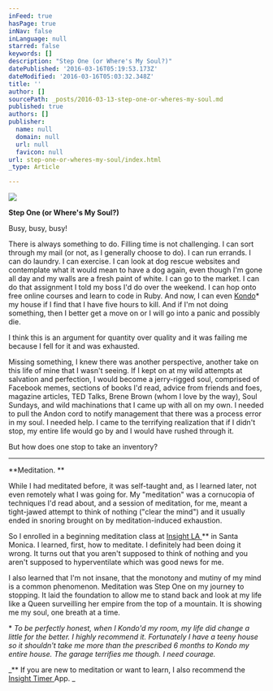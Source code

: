 ```yaml
---
inFeed: true
hasPage: true
inNav: false
inLanguage: null
starred: false
keywords: []
description: "Step One (or Where's My Soul?)"
datePublished: '2016-03-16T05:19:53.173Z'
dateModified: '2016-03-16T05:03:32.348Z'
title: ''
author: []
sourcePath: _posts/2016-03-13-step-one-or-wheres-my-soul.md
published: true
authors: []
publisher:
  name: null
  domain: null
  url: null
  favicon: null
url: step-one-or-wheres-my-soul/index.html
_type: Article

---
```

![](https://the-grid-user-content.s3-us-west-2.amazonaws.com/364e3441-d101-47cb-a76e-5c9691020d9c.jpg)

**Step One (or Where's My Soul?)**

Busy, busy, busy!

There
is always something to do. Filling time is not challenging. I can sort through my mail (or not, as I generally choose to do). I can run errands. I can do laundry. I can exercise. I can look at dog rescue websites and contemplate what it would mean to have a dog again, even though I'm gone all day and my walls are a fresh paint of white. I can go to the market. I can do that assignment I told my boss I'd do over the weekend. I can hop onto free online courses and learn to code in Ruby. And now, I can even [Kondo][0]\* my house if I find that I have five hours to kill. And if I'm not doing something, then I better get a move on or I will go into a panic and possibly die.

I think this is an
argument for quantity over quality and it was failing me because I fell for it and was exhausted.

Missing something, I knew there was another perspective, another take on this
life of mine that I wasn't seeing.  If I kept on at my wild attempts at
salvation and perfection, I would become a jerry-rigged soul, comprised of
Facebook memes, sections of books I'd read, advice from friends and foes,
magazine articles, TED Talks, Brene Brown (whom I love by the way), Soul Sundays, and wild machinations that I came up with all on
my own. I needed to pull the Andon cord to notify management that there was a process error in my soul.  I needed help. I came to the terrifying realization that if I didn't stop, my entire life
would go by and I would have rushed through it. 

But how does one stop to take an inventory? 

****

**Meditation. **

While I had meditated
before, it was self-taught and, as I learned later, not even remotely what I was going
for.  My "meditation" was a cornucopia of techniques I'd read
about, and a session of meditation, for me, meant a tight-jawed attempt to think
of nothing ("clear the mind") and it usually ended in snoring brought
on by meditation-induced exhaustion.  

So I
enrolled in a beginning meditation class at [Insight LA ][1]\*\* in Santa Monica. I learned, first, how to meditate. I definitely had been doing it wrong. It turns out that you aren't supposed to
think of nothing and you aren't supposed to hyperventilate which was good news for me.

I also
learned that I'm not insane, that the monotony and mutiny of my mind is a
common phenomenon. Meditation was Step One on my journey to
stopping. It laid the foundation to allow me to stand back and look at my life like a Queen surveilling her empire from the top of a mountain. It is showing me my soul, one breath at a time.

\* _To
be perfectly honest, when I Kondo'd my room, my life did change a little for
the better. I highly recommend it.
Fortunately I have a teeny house so it shouldn't take me more than the
prescribed 6 months to Kondo my entire house. The garage terrifies me though. I need courage._

_\*\* If you are new to meditation or want to learn, I also recommend the [Insight Timer ][2]App.  _

[][3]

[0]: http://tidyingup.com/
[1]: insightla.org
[2]: https://insighttimer.com/
[3]: https://www.insightla.org/